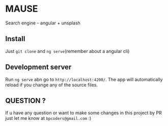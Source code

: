 # MAUSE

Search engine - angular + unsplash

## Install

Just `git clone` and `ng serve`(remember about a angular cli)

## Development server

Run `ng serve` abn go to `http://localhost:4200/`. The app will automatically reload if you change any of the source files.

## QUESTION ?

If u have any question or want to make some changes in this project by PR just let me know at `bpcoders@gmail.com` :)
